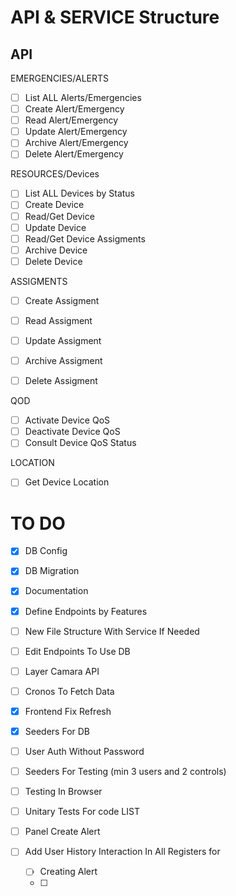 # API & SERVICE Structure

## API

EMERGENCIES/ALERTS
- [ ] List ALL Alerts/Emergencies
- [ ] Create Alert/Emergency
- [ ] Read Alert/Emergency
- [ ] Update Alert/Emergency
- [ ] Archive Alert/Emergency
- [ ] Delete Alert/Emergency

RESOURCES/Devices
- [ ] List ALL Devices by Status
- [ ] Create Device
- [ ] Read/Get Device
- [ ] Update Device
- [ ] Read/Get Device Assigments
- [ ] Archive Device
- [ ] Delete Device

ASSIGMENTS
- [ ] Create Assigment
- [ ] Read Assigment
- [ ] Update Assigment
- [ ] Archive Assigment
- [ ] Delete Assigment


QOD
- [ ] Activate Device QoS
- [ ] Deactivate Device QoS
- [ ] Consult Device QoS Status

LOCATION
- [ ] Get Device Location





# TO DO
- [x] DB Config
- [x] DB Migration
- [x] Documentation
- [x] Define Endpoints by Features
- [ ] New File Structure With Service If Needed
- [ ] Edit Endpoints To Use DB
- [ ] Layer Camara API
- [ ] Cronos To Fetch Data
- [x] Frontend Fix Refresh
- [x] Seeders For DB

- [ ] User Auth Without Password
- [ ] Seeders For Testing (min 3 users and 2 controls)
- [ ] Testing In Browser
- [ ] Unitary Tests For code LIST
- [ ] Panel Create Alert
- [ ] Add User History Interaction In All Registers for
    - [ ] Creating Alert
    - [ ] 



